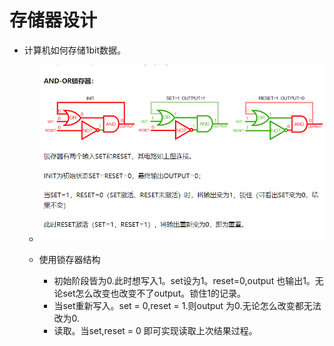 # 存储器设计

- 计算机如何存储1bit数据。

  - ![image-20210713101708226](image/image-20210713101708226.png)

  - 使用锁存器结构
    - 初始阶段皆为0.此时想写入1。set设为1。reset=0,output 也输出1。无论set怎么改变也改变不了output。锁住1的记录。
    - 当set重新写入。set = 0,reset = 1.则output 为0.无论怎么改变都无法改为0. 
    - 读取。当set,reset = 0 即可实现读取上次结果过程。